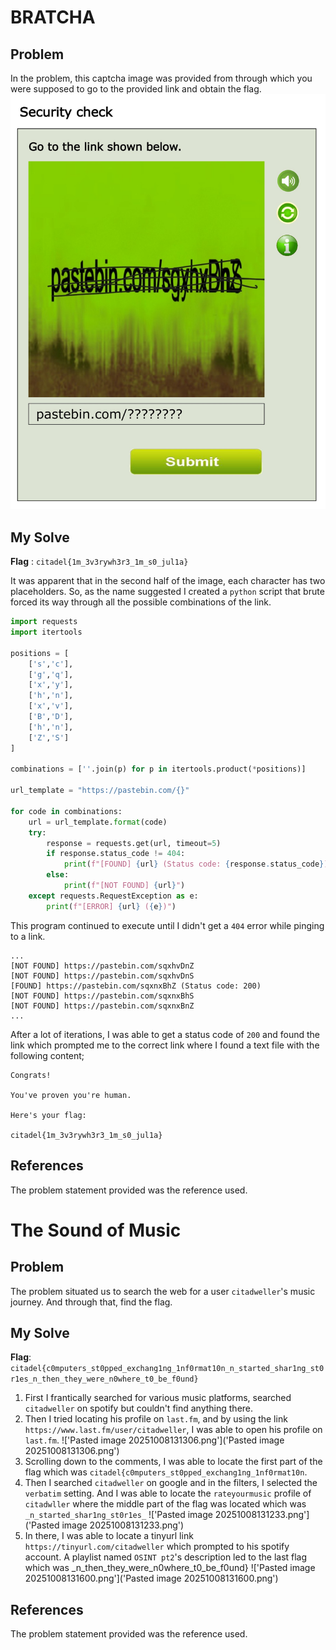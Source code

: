 
# BRATCHA

## Problem
In the problem, this captcha image was provided from through which you were supposed to go to the provided link and obtain the flag.  
![BRATCHA.jpg](BRATCHA.jpg)
## My Solve

**Flag** : `citadel{1m_3v3rywh3r3_1m_s0_jul1a}`

It was apparent that in the second half of the image, each character has two placeholders.
So, as the name suggested I created a `python` script that brute forced its way through all the possible combinations of the link.

```python
import requests
import itertools

positions = [
    ['s','c'],
    ['g','q'],
    ['x','y'],
    ['h','n'],
    ['x','v'],
    ['B','D'],
    ['h','n'],
    ['Z','S']
]

combinations = [''.join(p) for p in itertools.product(*positions)]

url_template = "https://pastebin.com/{}"

for code in combinations:
    url = url_template.format(code)
    try:
        response = requests.get(url, timeout=5)
        if response.status_code != 404:
            print(f"[FOUND] {url} (Status code: {response.status_code})")
        else:
            print(f"[NOT FOUND] {url}")
    except requests.RequestException as e:
        print(f"[ERROR] {url} ({e})")

```

This program continued to execute until I didn't get a `404` error while pinging to a link.

```
...
[NOT FOUND] https://pastebin.com/sqxhvDnZ
[NOT FOUND] https://pastebin.com/sqxhvDnS
[FOUND] https://pastebin.com/sqxnxBhZ (Status code: 200)
[NOT FOUND] https://pastebin.com/sqxnxBhS
[NOT FOUND] https://pastebin.com/sqxnxBnZ
...
```
After a lot of iterations, I was able to get a status code of `200` and found the link which prompted me to the correct link where I found a text file with the following content;
```
Congrats!

You've proven you're human.

Here's your flag:

citadel{1m_3v3rywh3r3_1m_s0_jul1a}
```

## References
The problem statement provided was the reference used.

# The Sound of Music

## Problem
The problem situated us to search the web for a user `citadweller`'s music journey. And through that, find the flag.

## My Solve
**Flag**: `citadel{c0mputers_st0pped_exchang1ng_1nf0rmat10n_n_started_shar1ng_st0r1es_n_then_they_were_n0where_t0_be_f0und}`

1. First I frantically searched for various music platforms, searched `citadweller` on spotify but couldn't find anything there.
2. Then I tried locating his profile on `last.fm`, and by using the link `https://www.last.fm/user/citadweller`, I was able to open his profile on `last.fm`. 
!['Pasted image 20251008131306.png']('Pasted image 20251008131306.png')
3. Scrolling down to the comments, I was able to locate the first part of the flag which was `citadel{c0mputers_st0pped_exchang1ng_1nf0rmat10n`.
4. Then I searched `citadweller` on google and in the filters, I selected the `verbatim` setting. And I was able to locate the `rateyourmusic` profile of `citadwller` where the middle part of the flag was located which was `_n_started_shar1ng_st0r1es_`
!['Pasted image 20251008131233.png']('Pasted image 20251008131233.png')
5.  In there, I was able to locate a tinyurl link `https://tinyurl.com/citadweller` which prompted to his spotify account. A playlist named `OSINT pt2`'s description led to the last flag which was _n_then_they_were_n0where_t0_be_f0und}
!['Pasted image 20251008131600.png']('Pasted image 20251008131600.png')

## References
The problem statement provided was the reference used.
